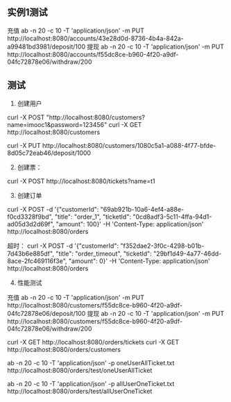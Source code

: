 

## 实例1测试

充值
ab -n 20 -c 10 -T 'application/json' -m PUT http://localhost:8080/accounts/43e28d0d-8736-4b4a-842a-a99481bd3981/deposit/100
提现
ab -n 20 -c 10 -T 'application/json' -m PUT http://localhost:8080/accounts/f55dc8ce-b960-4f20-a9df-04fc72878e06/withdraw/200


## 测试
1. 创建用户

curl -X POST "http://localhost:8080/customers?name=imooc1&password=123456"
curl -X GET http://localhost:8080/customers

curl -X PUT http://localhost:8080/customers/1080c5a1-a088-4f77-bfde-8d05c72eab46/deposit/1000


2. 创建票：

curl -X POST http://localhost:8080/tickets?name=t1

3. 创建订单

curl -X POST -d '{"customerId": "69ab921b-10a6-4ef4-a88e-f0cd3328f9bd", "title": "order_1", "ticketId": "0cd8adf3-5c11-4ffa-94d1-ad05d3d2d69f", "amount": 100}' -H 'Content-Type: application/json' http://localhost:8080/orders

超时：
curl -X POST -d '{"customerId": "f352dae2-3f0c-4298-b01b-7d43b6e885df", "title": "order_timeout", "ticketId": "29bf1d49-4a77-46dd-8ace-2fc469116f3e", "amount": 0}' -H 'Content-Type: application/json' http://localhost:8080/orders

4. 性能测试

充值
ab -n 20 -c 10 -T 'application/json' -m PUT http://localhost:8080/customers/f55dc8ce-b960-4f20-a9df-04fc72878e06/deposit/100
提现
ab -n 20 -c 10 -T 'application/json' -m PUT http://localhost:8080/customers/f55dc8ce-b960-4f20-a9df-04fc72878e06/withdraw/200

curl -X GET http://localhost:8080/orders/tickets
curl -X GET http://localhost:8080/orders/customers

ab -n 20 -c 10 -T 'application/json' -p oneUserAllTicket.txt http://localhost:8080/orders/test/oneUserAllTicket

ab -n 20 -c 10 -T 'application/json' -p allUserOneTicket.txt http://localhost:8080/orders/test/allUserOneTicket
